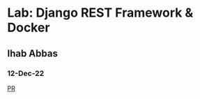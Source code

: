 # Lab: Django REST Framework & Docker
## Ihab Abbas
### 12-Dec-22

[PR](https://github.com/ihababbas/mobile-docker/pull/1)